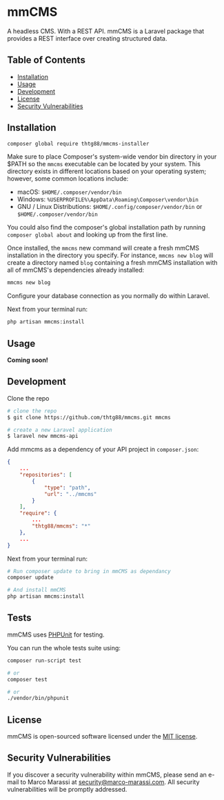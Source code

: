 # mmCMS

A headless CMS. With a REST API.
mmCMS is a Laravel package that provides a REST interface over creating structured data.

## Table of Contents

* [Installation](#installation)
* [Usage](#usage)
* [Development](#development)
* [License](#license)
* [Security Vulnerabilities](#security-vulnerabilities)

## Installation

```bash
composer global require thtg88/mmcms-installer
```

Make sure to place Composer's system-wide vendor bin directory in your $PATH so the `mmcms` executable can be located by your system.
This directory exists in different locations based on your operating system;
however, some common locations include:

- macOS: `$HOME/.composer/vendor/bin`
- Windows: `%USERPROFILE%\AppData\Roaming\Composer\vendor\bin`
- GNU / Linux Distributions: `$HOME/.config/composer/vendor/bin` or `$HOME/.composer/vendor/bin`

You could also find the composer's global installation path by running `composer global about` and looking up from the first line.

Once installed, the `mmcms` new command will create a fresh mmCMS installation in the directory you specify. For instance, `mmcms new blog` will create a directory named `blog` containing a fresh mmCMS installation with all of mmCMS's dependencies already installed:

```bash
mmcms new blog
```

Configure your database connection as you normally do within Laravel.

Next from your terminal run:

```bash
php artisan mmcms:install
```

## Usage

**Coming soon!**

## Development

Clone the repo

```bash
# clone the repo
$ git clone https://github.com/thtg88/mmcms.git mmcms

# create a new Laravel application
$ laravel new mmcms-api
```

Add mmcms as a dependency of your API project in `composer.json`:
```json
{
    ...
    "repositories": [
        {
            "type": "path",
            "url": "../mmcms"
        }
    ],
    "require": {
        ...
        "thtg88/mmcms": "*"
    },
    ...
}
```

Next from your terminal run:

```bash
# Run composer update to bring in mmCMS as dependancy
composer update

# And install mmCMS
php artisan mmcms:install
```

## Tests

mmCMS uses [PHPUnit](https://github.com/sebastianbergmann/phpunit) for testing.

You can run the whole tests suite using:

```bash
composer run-script test

# or
composer test

# or
./vendor/bin/phpunit
```

## License

mmCMS is open-sourced software licensed under the [MIT license](https://opensource.org/licenses/MIT).

## Security Vulnerabilities

If you discover a security vulnerability within mmCMS, please send an e-mail to Marco Marassi at security@marco-marassi.com. All security vulnerabilities will be promptly addressed.
